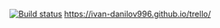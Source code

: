 [![Build status](https://ci.appveyor.com/api/projects/status/on69haryewp346cq?svg=true)](https://ci.appveyor.com/project/Ivan-Danilov996/trello)
https://ivan-danilov996.github.io/trello/